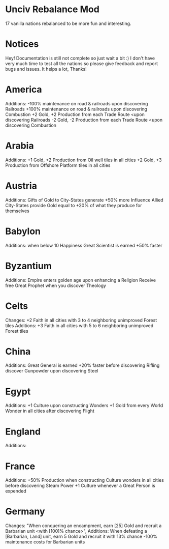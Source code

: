 # Unciv Rebalance Mod
17 vanilla nations rebalanced to be more fun and interesting.

# Notices
Hey! Documentation is still not complete so just wait a bit :) I don't have very much time to test all the nations so please give feedback and report bugs and issues. It helps a lot, Thanks! 

# America
Additions:
  -100% maintenance on road & railroads upon discovering Railroads
  +100% maintenance on road & railroads upon discovering Combustion
  +2 Gold, +2 Production from each Trade Route <upon discovering Railroads
  -2 Gold, -2 Production from each Trade Route <upon discovering Combustion
# Arabia
Additions:
  +1 Gold, +2 Production from Oil well tiles in all cities
  +2 Gold, +3 Production from Offshore Platform tiles in all cities
# Austria
Additions:
  Gifts of Gold to City-States generate +50% more Influence
	Allied City-States provide Gold equal to +20% of what they produce for themselves
# Babylon
Additions:
  when below 10 Happiness Great Scientist is earned +50% faster
# Byzantium
Additions:
  Empire enters golden age upon enhancing a Religion
  Receive free Great Prophet when you discover Theology
# Celts
Changes:
  +2 Faith in all cities with 3 to 4 neighboring unimproved Forest tiles
Additions:
  +3 Faith in all cities with 5 to 6 neighboring unimproved Forest tiles
# China
Additions:
  Great General is earned +20% faster before discovering Rifling 
  discover Gunpowder upon discovering Steel
# Egypt
Additions:
  +1 Culture upon constructing Wonders
  +1 Gold from every World Wonder in all cities after discovering Flight
  # England
Additions:

  # France
Additions:
 +50% Production when constructing Culture wonders in all cities before discovering Steam Power
 +1 Culture whenever a Great Person is expended
  # Germany
Changes:
  "When conquering an encampment, earn [25] Gold and recruit a Barbarian unit <with [100]% chance>",
Additions:
  When defeating a [Barbarian, Land] unit, earn 5 Gold and recruit it with 13% chance
  -100% maintenance costs for Barbarian units
  
 
  
  
  
  
  
  
  
